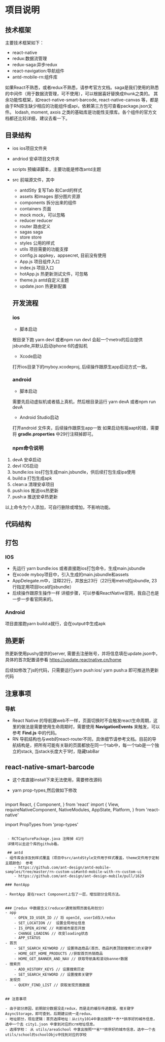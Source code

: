 # 项目说明

## 技术框架

主要技术框架如下：
- react-native
- redux:数据流管理
- redux-saga:异步redux
- react-navigation:导航组件
- antd-mobile-rn:组件库

如果React不熟悉，或者redux不熟悉，请参考官方文档。saga是我们使用的熟悉的中间件（用于数据流管理，可不使用），可以根据喜好替换成thunk之类的。
其余功能性框架，如react-native-smart-barcode, react-native-canvas 等，都是由于RN原生缺少相应的功能组件或api，依赖第三方包可查看package.json文件。
lodash, moment, axois 之类的基础库是功能性支撑库。各个组件的官方文档都还比较详细，建议去看一下。


## 目录结构
- ios ios项目文件夹
- andriod 安卓项目文件夹
- scripts 预编译脚本，主要功能是修改antd主题
- src 前端源文件，其中
  - antdStly 复写Tab 和Card的样式
  - assets 和images 部分图片资源
  - components 拆分出来的组件
  - containers 页面
  - mock mock，可以忽略
  - reducer reducer
  - router 路由定义
  - sagas saga
  - store store
  - styles 公用的样式
  - utils 项目需要的功能支撑
  - config.js appkey，appsecret, 目前没有使用
  - App.js 项目组件入口
  - index.js 项目入口
  - hotApp.js 热更新测试文件，可忽略
  - theme.js antd自定义主题
  - update.json 热更新配置

  ## 开发流程

  ### ios

  - 脚本启动

  根目录下跑 yarn devI 或者npm run devI 会起一个metro的后台提供jsbundle,并默认启动iphone 6的虚拟机

  - Xcode启动

  打开ios目录下的myboy.xcodeproj, 后续操作跟原生app启动方式一致。

  ### android

  - 脚本启动

  需要先启动虚拟机或者插上真机，然后根目录运行 yarn devA 或者npm run devA

  - Android Studio启动

  打开android 文件夹，后续操作跟原生app一致 如果启动有报aapt的错，需要将 **gradle.properties** 中29行注释掉即可。


  ### npm命令说明

 1. devA 安卓启动
 2. devI IOS启动
 3. bundle:ios ios打包生成main.jsbundle，供后续打包生成ipa使用
 4. build:a 打包生成apk
 5. clean:a 清理安卓项目
 6. push:ios 推送ios热更新
 7. push:a 推送安卓热更新

 以上命令为个人添加，可自行删除或增加，不影响功能。

 ## 代码结构
 


 ## 打包

 ### IOS
 - 先运行 yarn bundle:ios 或者直接跑ios打包命令，生成main.jsbundle
 - 在xcode myboy项目中，引入生成的main.jsbundle和assets
 - AppDelegate.m中，注释22行，并放出23行（22行用metro的jsbundle, 23行指定用项目local的jsbundle）
 - 后续操作跟原生操作一样
 详细步骤，可以参看ReactNative官网，我自己也是一步一步看官网来的。

 ### Android
 项目直接跑yarn build:a就行，会在output中生成apk

 ## 热更新

 热更新使用pushy提供的server, 需要去注册账号，并将信息填在update.json中，具体的首次配置请参看
 https://update.reactnative.cn/home

 后续如修改了js的代码，只需要运行yarn push:ios/ yarn push:a 即可推送热更新代码

 ## 注意事项

 ### 导航
 - React Native 的导航跟web不一样，页面切换时不会触发react生命周期，这里的做法是需要使用生命周期时，需要使用 **NavigationEvents** 来触发，可以参考 **Find.js** 中的代码。
 - RN 导航结构也与web的react-router不同，具体细节请参考文档。目前的导航结构是，把所有可能有关联的页面都放在同一个tab中，每一个tab是一个独立的stack, 当stack长度大于1时，隐藏tabBar

 ## react-native-smart-barcode
 - 这个库直接install下来无法使用，需要修改源码
 - yarn prop-types,然后做如下修改

    ```javascript
import React, {
    Component,
} from 'react'
import {
    View,
    requireNativeComponent,
    NativeModules,
    AppState,
    Platform,
} from 'react-native'

import PropTypes from 'prop-types'
```

 - RCTCapturePackage.java 注释掉 41行
 详情可以去这个库的github看。

 ## antd 
- 组件库会涉及到样式覆盖（项目中src/antdStyle文件用于样式覆盖，theme文件用于定制主题颜色） 参考
    - https://github.com/ant-design/antd-mobile-samples/tree/master/rn-custom-ui#antd-mobile-with-rn-custom-ui
    - https://github.com/ant-design/ant-design-mobile/pull/1629

### RentApp 

- RentApp 是在react Component上包了一层，增加部分全局方法。


### redux 中数据含义(reducer通常按照页面名称划分)
- app
    - OPEN_ID_USER_ID // 将 openId, userId存入redux
    - SET_LOCATION //  设置全局地址信息
    - IS_OPEN_ASYNC // 判断城市是否开放
    - CHANGE_LOADING // 改变loading状态
    - APP_STATUS
- 首页
    - SET_SEARCH_KEYWORD // 设置筛选商品(首页、商品列表顶部搜索栏)的关键字
    - HOME_GET_HOME_PRODUCTS //获取首页热销商品
    - HOME_GET_BANNER_AND_NAV // 获取导航条和滚动banner数据
- 搜索页
    - ADD_HISTORY_KEYS // 设置搜索历史
    - SET_SEARCH_KEYWORD // 设置搜索关键字
- 发现页
    - QUERY_FIND_LIST // 获取发现页面数据


## 注意事项

- 由于部分原因，前期部分数据没走redux，而是走的缓存传递数据，搜关键字 AsyncStorage，即可查到，后期建议统一走redux。
- 地址部分，现在逻辑：首页选择地址：从city1014中拿出按照**市**排序好的城市信息，选中一个去 city1.json 中拿到对应的crm地址信息。
- 选择学校： 从 utils/areaSchool 中拿出按照**省**排序好的城市信息，选中一个去utils/school的schoolObjs中找到对应的学校